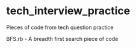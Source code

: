 # tech_interview_practice
Pieces of code from tech question practice

BFS.rb - A breadth first search piece of code
